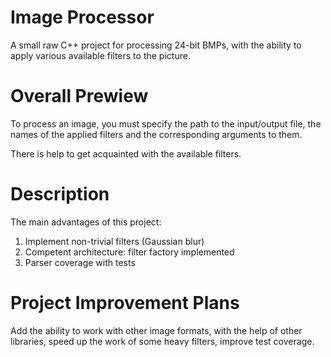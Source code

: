 # Image Processor
A small raw C++ project for processing 24-bit BMPs, with the ability to apply various available filters to the picture.

# Overall Prewiew
To process an image, you must specify the path to the input/output file, the names of the applied filters and the corresponding arguments to them.

There is help to get acquainted with the available filters.

# Description
The main advantages of this project:
1) Implement non-trivial filters (Gaussian blur)
2) Competent architecture: filter factory implemented
3) Parser coverage with tests

# Project Improvement Plans
Add the ability to work with other image formats, with the help of other libraries, speed up the work of some heavy filters, improve test coverage.
